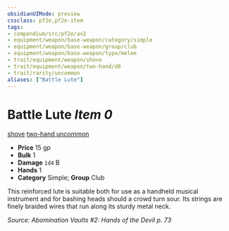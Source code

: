 ```yaml
---
obsidianUIMode: preview
cssclass: pf2e,pf2e-item
tags:
- compendium/src/pf2e/av2
- equipment/weapon/base-weapon/category/simple
- equipment/weapon/base-weapon/group/club
- equipment/weapon/base-weapon/type/melee
- trait/equipment/weapon/shove
- trait/equipment/weapon/two-hand/d8
- trait/rarity/uncommon
aliases: ["Battle Lute"]
---
```

# Battle Lute *Item 0*  
[shove](rules/traits/shove.md)  [two-hand <d8>](two-hand.md)  [uncommon](uncommon.md)  

- **Price** 15 gp
- **Bulk** 1
- **Damage** `1d4` B
- **Hands** 1
- **Category** Simple; **Group** Club 

This reinforced lute is suitable both for use as a handheld musical instrument and for bashing heads should a crowd turn sour. Its strings are finely braided wires that run along its sturdy metal neck.

*Source: Abomination Vaults #2: Hands of the Devil p. 73*
